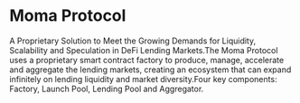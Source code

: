 
Moma Protocol
=================

A Proprietary Solution to Meet the Growing Demands for Liquidity, Scalability and Speculation in DeFi Lending Markets.The Moma Protocol uses a proprietary smart contract factory to produce, manage, accelerate and aggregate the lending markets, creating an ecosystem that can expand infinitely on lending liquidity and market diversity.Four key components: Factory, Launch Pool, Lending Pool and Aggregator.
